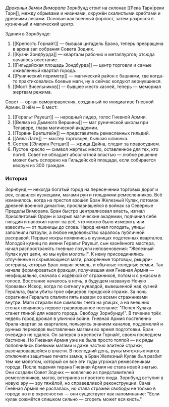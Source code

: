 *Драконьи Земли Виморала*
Зорнбунд стоит на склонах [[Река Тарн|реки Тарн]], между обрывами и низинами, окружён скалистыми хребтами и древними лесами. Основан как военный форпост, затем разросся в кузнечный и магический центр.

Здания в Зорнбунде:
1. [[Крепость Горнайт]] — бывшая цитадель Брана, теперь превращена в архив зал собрания Совета Зодчих.
2. [[Кузни Зондбурда]] — кварталы рабочих и металлургов; отсюда началось восстание.
3. [[Гильдейская площадь Зондбурда]] — центр торговли и самые оживленный квартал города.
4. [[Рунический периметр]] — магический район с башнями, где когда-то практиковались боевые маги, ну а сейчас колдуют вернувшиеся.
5. [[Мост Висельников]] — бывшее место казней, теперь — мемориал жертвам режима.

Совет — орган самоуправления, созданный по инициативе Гневной Армии. В нём — 6 мест:

1. [[Геральт Рауешт]] — народный лидер, голос Гневной Армии.
2. [[Велма из Дымного Вершины]] — маг рунической школы при Телавере, глава магической академии.
3. [[Торвин Бретштейн]] — представитель ремесленных гильдий.
4. [[Айла Латн]] — мастер торговцев, бывшая шпионка.
5. Сестра [[Элирин Ретшат]] — жрица Дайна, следит за правосудием.
6. Пустое кресло — символ жертвы: место, оставленное для тех, кто погиб.
Совет не обладает абсолютной властью — любое решение может быть оспорено на Гильдейской площади, если собирается кворум из 300 граждан.

### История
Зорнбунд — некогда богатый город на пересечении торговых дорог и рек, славился кузнецами, магами рун и гильдиями ремесленников. Всё изменилось, когда на престол взошёл Бран Железный Кулак, потомок древней военной династии, прославившейся в войнах за Северные Пределы Виморала. Бран быстро централизовал власть, изгнал Хризолитовый Орден и закрыл магические академии, подчинил себе гильдии и наложил налог на всё, что можно было измерить или взвесить — от пшеницы до слова. Народ начал голодать, улицы заполнили патрули, а любое недовольство каралось публичной расправой. Первые искры появились в кузницах подстенных кварталов. Молодой кузнец по имени Геральт Рауешт, сын казнённого мастера, начал распространять гневные лозунги неповеновения: "Железный Кулак кует цепи, но мы куём молоты!". К нему присоединились отлучённые и скрывающиеся маги, разорённые торговцы, рыцари-ветераны, которых Бран лишил земель, и обычные голодные семьи. Так начала формироваться фракция, получившая имя Гневная Армия — неофициально, сначала с издёвкой от стражников, потом и с ужасом в голосе.
Восстание началось в ночь, в будущем названую Ночую Кровавых Искор, когда по сигналу кувалдой, вывешенной над кузней Геральта, были убиты трое офицеров городской стражи. За ночь соратники Геральта спалили пять казарм со всеми стражниками внутри. Маги стирали все символы гнета на улицах, а на внешних стенах появилось первое гравированное послание: "Пепел Кулака станет глиной для нового города. Свободу Зорнбунду!". В течение трёх недель город дрожал в уличной войне. Гневная Армия постепенно брала квартал за кварталом, пользуясь знанием каналов, подземелий и рунных переходов выставленых магами во время подготовки.
Бран очевидно не сдался. Он заперся в крепости Горнайт, своем последнем бастионе. Но Гневная Армия уже не была просто толпой — их ряды пополнились боевыми магами и даже частью элитной стражи, разочаровавшейся в власти. В последний день, руны мятежных магов отключили защитные печати замка, а Бран Железный Кулак был разбит тем же молотом, который он все эти годы угрожал ремесленикам города. После падения тирана Гневная Армия не стала новой знатью. Они создали Совет Зодчих — коллегию из представителей ремесленников, магов, ветеранов и простого люда. Зорнбунд вступил в новую эру — эру тяжёлой, но справедливой реконструкции. Сама Гневная Армия не распалась, но стала стражей свободы не только в городе но и в окресностях — они существуют как напоминание: "Если кулак сожмётся слишком сильно — сгореть может вся кисть."


